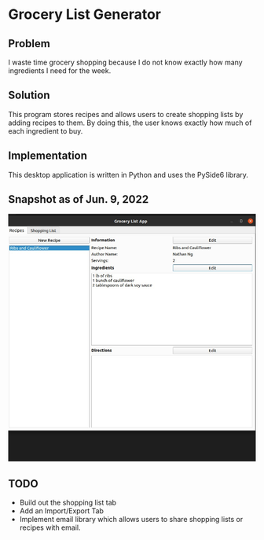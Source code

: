 # Grocery List Generator

## Problem
I waste time grocery shopping because I do not know exactly how many ingredients I need for the week.

## Solution
This program stores recipes and allows users to create shopping lists by adding recipes to them. By doing this, the user knows exactly how much of each ingredient to buy. 

## Implementation
This desktop application is written in Python and uses the PySide6 library.

## Snapshot as of Jun. 9, 2022
![The App](./Grocery-app.jpg)

## TODO
- Build out the shopping list tab
- Add an Import/Export Tab
- Implement email library which allows users to share shopping lists or recipes with email.
